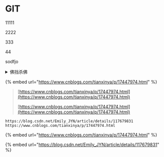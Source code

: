 # GIT

11111

2222

333

44

sodfjo&#x20;

>

<details>

<summary>佛挡杀佛</summary>

[https://www.cnblogs.com/tianxinya/p/17447974.html](https://www.cnblogs.com/tianxinya/p/17447974.html)

[https://www.cnblogs.com/tianxinya/p/17447974.html](https://www.cnblogs.com/tianxinya/p/17447974.html)

</details>

{% embed url="https://www.cnblogs.com/tianxinya/p/17447974.html" %}

> [https://www.cnblogs.com/tianxinya/p/17447974.html](https://www.cnblogs.com/tianxinya/p/17447974.html)
>
> [https://www.cnblogs.com/tianxinya/p/17447974.html](https://www.cnblogs.com/tianxinya/p/17447974.html)

```
https://blog.csdn.net/Emily_JYN/article/details/117679831
https://www.cnblogs.com/tianxinya/p/17447974.html
```

{% embed url="https://www.cnblogs.com/tianxinya/p/17447974.html" %}

{% embed url="https://blog.csdn.net/Emily_JYN/article/details/117679831" %}
